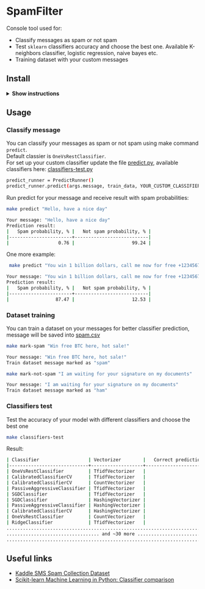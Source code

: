 # SpamFilter
Console tool used for: 
* Classify messages as spam or not spam
* Test `sklearn` classifiers accuracy and choose the best one. Available K-neighbors classifier, logistic regression, naive bayes etc.
* Training dataset with your custom messages

## Install
<details>
    <summary>
        <b>Show instructions</b>
    </summary>

1. Clone repository:
```bash
git clone https://github.com/zhenia97/SpamFilterApi.git /your_work_dir
```
2. Verify application setup:

```bash
make hello
```
Now it is ready to use.
</details>

## Usage
### Classify message
You can classify your messages as spam or not spam using make command `predict`.<br />
Default classier is `OneVsRestClassifier`.<br />
For set up your custom classifier update the file [predict.py](src/predict.py), available classifiers here: [classifiers-test.py](src/classifiers-test.py)
```bash
predict_runner = PredictRunner()
predict_runner.predict(args.message, train_data, YOUR_CUSTOM_CLASSIFIER, vectorizer)
```
Run predict for your message and receive result with spam probabilities:
```bash
make predict "Hello, have a nice day"
```
```bash
Your message: "Hello, have a nice day"
Prediction result:
|   Spam probability, % |   Not spam probability, % |
|-----------------------+---------------------------|
|                  0.76 |                     99.24 |
```
One more example:
```bash
 make predict "You win 1 billion dollars, call me now for free +123456789!"
```
```bash
Your message: "You win 1 billion dollars, call me now for free +123456789!"
Prediction result:
|   Spam probability, % |   Not spam probability, % |
|-----------------------+---------------------------|
|                 87.47 |                     12.53 |
```

### Dataset training
You can train a dataset on your messages for better classifier prediction,
message will be saved into [spam.csv](datasets/spam.csv)
```bash
make mark-spam "Win free BTC here, hot sale!"
```
```bash
Your message: "Win free BTC here, hot sale!"
Train dataset message marked as "spam"
```
```bash
make mark-not-spam "I am waiting for your signature on my documents"
```
```bash
Your message: "I am waiting for your signature on my documents"
Train dataset message marked as "ham"
```

### Classifiers test
Test the accuracy of your model with different classifiers and choose the best one
```bash
make classifiers-test
```
Result:
```bash
| Classifier                  | Vectorizer        |   Correct predictions, % |
|-----------------------------+-------------------+--------------------------|
| OneVsRestClassifier         | TfidfVectorizer   |                    98.48 |
| CalibratedClassifierCV      | TfidfVectorizer   |                    98.41 |
| CalibratedClassifierCV      | CountVectorizer   |                    98.41 |
| PassiveAggressiveClassifier | TfidfVectorizer   |                    98.35 |
| SGDClassifier               | TfidfVectorizer   |                    98.35 |
| SGDClassifier               | HashingVectorizer |                    98.29 |
| PassiveAggressiveClassifier | HashingVectorizer |                    98.22 |
| CalibratedClassifierCV      | HashingVectorizer |                    98.16 |
| OneVsRestClassifier         | CountVectorizer   |                    98.16 |
| RidgeClassifier             | TfidfVectorizer   |                    98.10 |
..............................................................................
.................................. and ~30 more ..............................
..............................................................................
```

## Useful links
* [Kaddle SMS Spam Collection Dataset](https://www.kaggle.com/datasets/uciml/sms-spam-collection-dataset)
* [Scikit-learn Machine Learning in Python: Classifier comparison](https://www.kaggle.com/datasets/uciml/sms-spam-collection-dataset)
